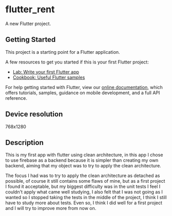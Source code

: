 # flutter_rent

A new Flutter project.

## Getting Started

This project is a starting point for a Flutter application.

A few resources to get you started if this is your first Flutter project:

- [Lab: Write your first Flutter app](https://flutter.dev/docs/get-started/codelab)
- [Cookbook: Useful Flutter samples](https://flutter.dev/docs/cookbook)

For help getting started with Flutter, view our
[online documentation](https://flutter.dev/docs), which offers tutorials,
samples, guidance on mobile development, and a full API reference.

## Device resolution
768x1280

## Description

This is my first app with flutter using clean architecture, in this app I chose to use firebase as a backend because it is simpler than creating my own backend, aiming that my object was to try to apply the clean architecture.

The focus I had was to try to apply the clean architecture as detached as possible, of course it still contains some flaws of mine, but as a first project I found it acceptable, but my biggest difficulty was in the unit tests I feel I couldn't apply what came well studying, I also felt that I was not going as I wanted so I stopped taking the tests in the middle of the project, I think I still have to study more about tests.
Even so, I think I did well for a first project and I will try to improve more from now on.


